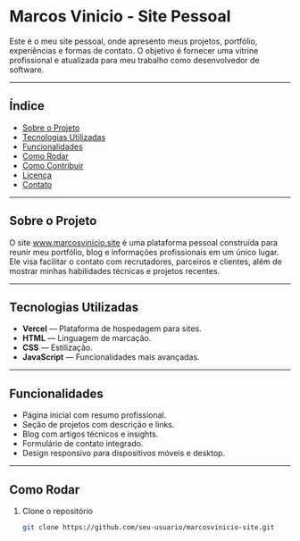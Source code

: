 # Marcos Vinicio - Site Pessoal

Este é o meu site pessoal, onde apresento meus projetos, portfólio, experiências e formas de contato. O objetivo é fornecer uma vitrine profissional e atualizada para meu trabalho como desenvolvedor de software.

---

## Índice

- [Sobre o Projeto](#sobre-o-projeto)  
- [Tecnologias Utilizadas](#tecnologias-utilizadas)  
- [Funcionalidades](#funcionalidades)  
- [Como Rodar](#como-rodar)  
- [Como Contribuir](#como-contribuir)  
- [Licença](#licença)  
- [Contato](#contato)  

---

## Sobre o Projeto

O site www.marcosvinicio.site é uma plataforma pessoal construída para reunir meu portfólio, blog e informações profissionais em um único lugar. Ele visa facilitar o contato com recrutadores, parceiros e clientes, além de mostrar minhas habilidades técnicas e projetos recentes.

---

## Tecnologias Utilizadas


- **Vercel** — Plataforma de hospedagem para sites.
- **HTML** — Linguagem de marcação.
- **CSS** — Estilização.
- **JavaScript** — Funcionalidades mais avançadas.  

---

## Funcionalidades

- Página inicial com resumo profissional.  
- Seção de projetos com descrição e links.  
- Blog com artigos técnicos e insights.  
- Formulário de contato integrado.  
- Design responsivo para dispositivos móveis e desktop.  

---

## Como Rodar

1. Clone o repositório  
   ```bash
   git clone https://github.com/seu-usuario/marcosvinicio-site.git
